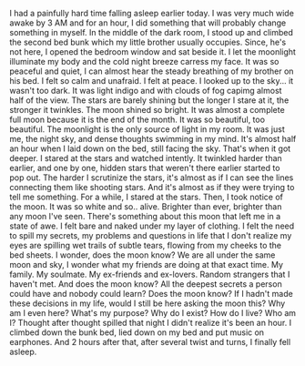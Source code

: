 I had a painfully hard time falling asleep earlier today. I was very much wide awake by 3 AM and for an hour, I did something that will probably change something in myself. In the middle of the dark room, I stood up and climbed the second bed bunk which my little brother usually occupies. Since, he's not here, I opened the bedroom window and sat beside it. I let the moonlight illuminate my body and the cold night breeze carress my face. It was so peaceful and quiet, I can almost hear the steady breathing of my brother on his bed. I felt so calm and unafraid. I felt at peace. I looked up to the sky... it wasn't too dark. It was light indigo and with clouds of fog capimg almost half of the view. The stars are barely shining but the longer I stare at it, the stronger it twinkles. The moon shined so bright. It was almost a complete full moon because it is the end of the month. It was so beautiful, too beautiful. The moonlight is the only source of light in my room. It was just me, the night sky, and dense thoughts swimming in my mind. It's almost half an hour when I laid down on the bed, still facing the sky. That's when it got deeper. I stared at the stars and watched intently. It twinkled harder than earlier, and one by one, hidden stars that weren't there earlier started to pop out. The harder I scrutinize the stars, it's almost as if I can see the lines connecting them like shooting stars. And it's almost as if they were trying to tell me something. For a while, I stared at the stars. Then, I took notice of the moon. It was so white and so.. alive. Brighter than ever, brighter than any moon I've seen. There's something about this moon that left me in a state of awe. I felt bare and naked under my layer of clothing. I felt the need to spill my secrets, my problems and questions in life that I don't realize my eyes are spilling wet trails of subtle tears, flowing from my cheeks to the bed sheets. I wonder, does the moon know? We are all under the same moon and sky, I wonder what my friends are doing at that exact time. My family. My soulmate. My ex-friends and ex-lovers. Random strangers that I haven't met. And does the moon know? All the deepest secrets a person could have and nobody could learn? Does the moon know? If I hadn't made these decisions in my life, would I still be here asking the moon this? Why am I even here? What's my purpose? Why do I exist? How do I live? Who am I? Thought after thought spilled that night I didn't realize it's been an hour. I climbed down the bunk bed, lied down on my bed and put music on earphones. And 2 hours after that, after several twist and turns, I finally fell asleep. 